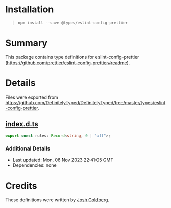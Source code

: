 # Installation
> `npm install --save @types/eslint-config-prettier`

# Summary
This package contains type definitions for eslint-config-prettier (https://github.com/prettier/eslint-config-prettier#readme).

# Details
Files were exported from https://github.com/DefinitelyTyped/DefinitelyTyped/tree/master/types/eslint-config-prettier.
## [index.d.ts](https://github.com/DefinitelyTyped/DefinitelyTyped/tree/master/types/eslint-config-prettier/index.d.ts)
````ts
export const rules: Record<string, 0 | "off">;

````

### Additional Details
 * Last updated: Mon, 06 Nov 2023 22:41:05 GMT
 * Dependencies: none

# Credits
These definitions were written by [Josh Goldberg](https://github.com/JoshuaKGoldberg).
